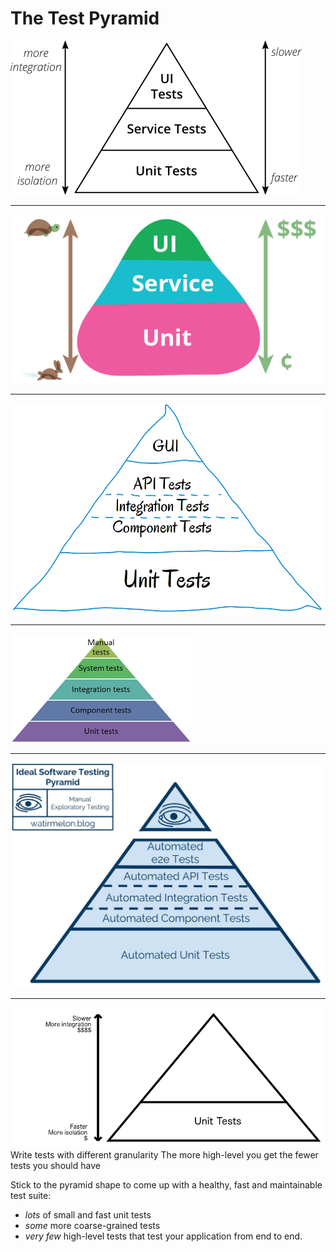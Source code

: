 # The Test Pyramid

![The test pyramid](../images/pyramids/test-pyramid.png)

---
![The test pyramid](../images/pyramids/test-pyramid2.png)

---
![The test pyramid](../images/pyramids/test-pyramid3.png)

---
![The test pyramid](../images/pyramids/test-pyramid4.png)

---
![The test pyramid](../images/pyramids/test-pyramid5.jpg)

--- 
![The test pyramid](../images/pyramids/test-pyramid6.png)
Write tests with different granularity
The more high-level you get the fewer tests you should have

Stick to the pyramid shape to come up with a healthy, fast and maintainable test suite: 
* _lots_ of small and fast unit tests
* _some_ more coarse-grained tests 
* _very few_ high-level tests that test your application from end to end.